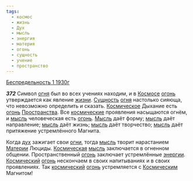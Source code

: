 ```yaml
---
tags:
  - космос
  - жизнь
  - Дух
  - мысль
  - энергия
  - материя
  - огонь
  - сущность
  - учение
  - пространство
---
```


[Беспредельность 1 1930г](https://127.0.0.1:4002/agni/1930)

___372___
Символ [огня](../../../tags/#[огонь](../../../tags/#огонь)) был во всех учениях находим, и в [Космосе](../../../tags/#космос) [огонь](../../../tags/#огонь) утверждается как явление [жизни](../../../tags/#жизнь). [Сущность](../../../tags/#сущность) [огня](../../../tags/#[огонь](../../../tags/#огонь)) настолько сияюща, что невозможно определить и сказать. [Космическое](../../../tags/#космос) Дыхание есть [огонь](../../../tags/#огонь) [Пространства](../../../tags/#пространство). Все [космические](../../../tags/#космос) проявления насыщаются огнём, и [мысль](../../../tags/#мысль) человеческая есть [огонь](../../../tags/#огонь). [Мысль](../../../tags/#мысль) даёт форму; [мысль](../../../tags/#мысль) даёт направление; [мысль](../../../tags/#мысль) даёт жизнь; [мысль](../../../tags/#мысль) даёт творчество; [мысль](../../../tags/#мысль) даёт притяжение устремлённого Магнита.   

Когда [дух](../../../tags/#Дух) зажигает свои [огни](../../../tags/#огонь), тогда [мысль](../../../tags/#мысль) творит нарастанием [Материи](../../../tags/#материя) Люциды. [Космическая](../../../tags/#космос) [мысль](../../../tags/#мысль) заключается в огненном общении. Пространственный [огонь](../../../tags/#огонь) заключает устремлённые [энергии](../../../tags/#энергия). [Космический](../../../tags/#космос) [огонь](../../../tags/#огонь) нескончаем в своих напитываниях и в своих проявлениях. Так [космический](../../../tags/#космос) [огонь](../../../tags/#огонь) устремляется с [Космическим](../../../tags/#космос) Магнитом!